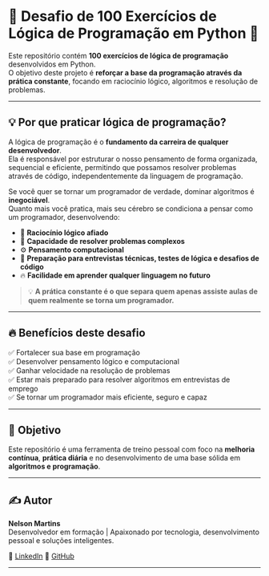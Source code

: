 # 🧠 Desafio de 100 Exercícios de Lógica de Programação em Python 🚀

Este repositório contém **100 exercícios de lógica de programação** desenvolvidos em Python.  
O objetivo deste projeto é **reforçar a base da programação através da prática constante**, focando em raciocínio lógico, algoritmos e resolução de problemas.

---

## 💡 Por que praticar lógica de programação?

A lógica de programação é o **fundamento da carreira de qualquer desenvolvedor**.  
Ela é responsável por estruturar o nosso pensamento de forma organizada, sequencial e eficiente, permitindo que possamos resolver problemas através de código, independentemente da linguagem de programação.

Se você quer se tornar um programador de verdade, dominar algoritmos é **inegociável**.  
Quanto mais você pratica, mais seu cérebro se condiciona a pensar como um programador, desenvolvendo:

- 🧠 **Raciocínio lógico afiado**
- 🧩 **Capacidade de resolver problemas complexos**
- ⚙️ **Pensamento computacional**
- 🚀 **Preparação para entrevistas técnicas, testes de lógica e desafios de código**
- 🔥 **Facilidade em aprender qualquer linguagem no futuro**

> 💡 **A prática constante é o que separa quem apenas assiste aulas de quem realmente se torna um programador.**

---

## 🔥 Benefícios deste desafio

✅ Fortalecer sua base em programação  
✅ Desenvolver pensamento lógico e computacional  
✅ Ganhar velocidade na resolução de problemas  
✅ Estar mais preparado para resolver algoritmos em entrevistas de emprego  
✅ Se tornar um programador mais eficiente, seguro e capaz

---

## 🧠 Objetivo

Este repositório é uma ferramenta de treino pessoal com foco na **melhoria contínua**, **prática diária** e no desenvolvimento de uma base sólida em **algoritmos e programação**.

---

## ✍️ Autor

**Nelson Martins**  
Desenvolvedor em formação | Apaixonado por tecnologia, desenvolvimento pessoal e soluções inteligentes.

🔗 [LinkedIn](https://www.linkedin.com/in/nelsomartinss)
🐍 [GitHub](https://github.com/nelsomartinss)

---
